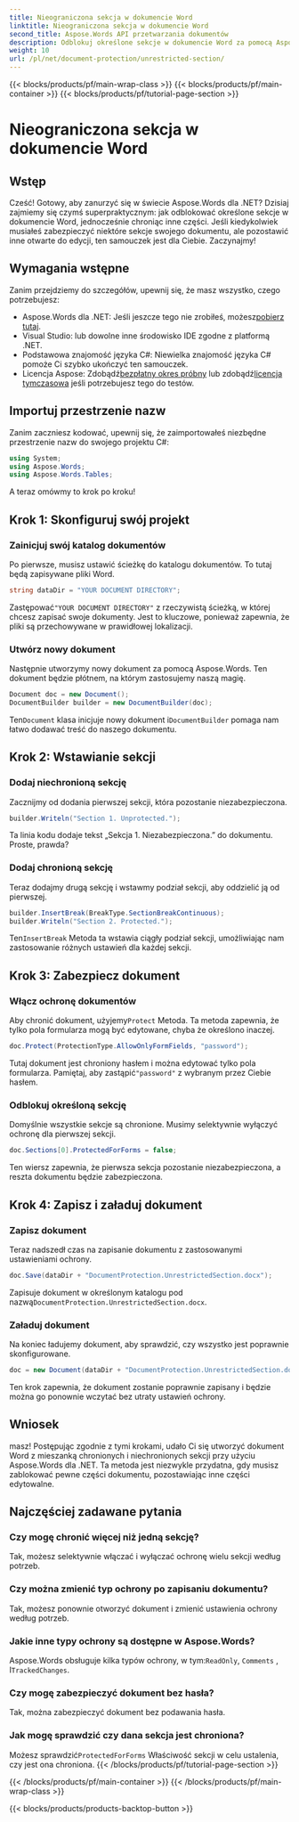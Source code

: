 ```yaml
---
title: Nieograniczona sekcja w dokumencie Word
linktitle: Nieograniczona sekcja w dokumencie Word
second_title: Aspose.Words API przetwarzania dokumentów
description: Odblokuj określone sekcje w dokumencie Word za pomocą Aspose.Words dla .NET z tym przewodnikiem krok po kroku. Idealne do ochrony poufnych treści.
weight: 10
url: /pl/net/document-protection/unrestricted-section/
---
```


{{< blocks/products/pf/main-wrap-class >}}
{{< blocks/products/pf/main-container >}}
{{< blocks/products/pf/tutorial-page-section >}}

# Nieograniczona sekcja w dokumencie Word

## Wstęp

Cześć! Gotowy, aby zanurzyć się w świecie Aspose.Words dla .NET? Dzisiaj zajmiemy się czymś superpraktycznym: jak odblokować określone sekcje w dokumencie Word, jednocześnie chroniąc inne części. Jeśli kiedykolwiek musiałeś zabezpieczyć niektóre sekcje swojego dokumentu, ale pozostawić inne otwarte do edycji, ten samouczek jest dla Ciebie. Zaczynajmy!

## Wymagania wstępne

Zanim przejdziemy do szczegółów, upewnij się, że masz wszystko, czego potrzebujesz:

-  Aspose.Words dla .NET: Jeśli jeszcze tego nie zrobiłeś, możesz[pobierz tutaj](https://releases.aspose.com/words/net/).
- Visual Studio: lub dowolne inne środowisko IDE zgodne z platformą .NET.
- Podstawowa znajomość języka C#: Niewielka znajomość języka C# pomoże Ci szybko ukończyć ten samouczek.
-  Licencja Aspose: Zdobądź[bezpłatny okres próbny](https://releases.aspose.com/) lub zdobądź[licencja tymczasowa](https://purchase.aspose.com/temporary-license/) jeśli potrzebujesz tego do testów.

## Importuj przestrzenie nazw

Zanim zaczniesz kodować, upewnij się, że zaimportowałeś niezbędne przestrzenie nazw do swojego projektu C#:

```csharp
using System;
using Aspose.Words;
using Aspose.Words.Tables;
```

A teraz omówmy to krok po kroku!

## Krok 1: Skonfiguruj swój projekt

### Zainicjuj swój katalog dokumentów

Po pierwsze, musisz ustawić ścieżkę do katalogu dokumentów. To tutaj będą zapisywane pliki Word.

```csharp
string dataDir = "YOUR DOCUMENT DIRECTORY";
```

 Zastępować`"YOUR DOCUMENT DIRECTORY"` z rzeczywistą ścieżką, w której chcesz zapisać swoje dokumenty. Jest to kluczowe, ponieważ zapewnia, że pliki są przechowywane w prawidłowej lokalizacji.

### Utwórz nowy dokument

Następnie utworzymy nowy dokument za pomocą Aspose.Words. Ten dokument będzie płótnem, na którym zastosujemy naszą magię.

```csharp
Document doc = new Document();
DocumentBuilder builder = new DocumentBuilder(doc);
```

 Ten`Document` klasa inicjuje nowy dokument i`DocumentBuilder` pomaga nam łatwo dodawać treść do naszego dokumentu.

## Krok 2: Wstawianie sekcji

### Dodaj niechronioną sekcję

Zacznijmy od dodania pierwszej sekcji, która pozostanie niezabezpieczona.

```csharp
builder.Writeln("Section 1. Unprotected.");
```

Ta linia kodu dodaje tekst „Sekcja 1. Niezabezpieczona.” do dokumentu. Proste, prawda?

### Dodaj chronioną sekcję

Teraz dodajmy drugą sekcję i wstawmy podział sekcji, aby oddzielić ją od pierwszej.

```csharp
builder.InsertBreak(BreakType.SectionBreakContinuous);
builder.Writeln("Section 2. Protected.");
```

 Ten`InsertBreak` Metoda ta wstawia ciągły podział sekcji, umożliwiając nam zastosowanie różnych ustawień dla każdej sekcji.

## Krok 3: Zabezpiecz dokument

### Włącz ochronę dokumentów

 Aby chronić dokument, użyjemy`Protect` Metoda. Ta metoda zapewnia, że tylko pola formularza mogą być edytowane, chyba że określono inaczej.

```csharp
doc.Protect(ProtectionType.AllowOnlyFormFields, "password");
```

 Tutaj dokument jest chroniony hasłem i można edytować tylko pola formularza. Pamiętaj, aby zastąpić`"password"` z wybranym przez Ciebie hasłem.

### Odblokuj określoną sekcję

Domyślnie wszystkie sekcje są chronione. Musimy selektywnie wyłączyć ochronę dla pierwszej sekcji.

```csharp
doc.Sections[0].ProtectedForForms = false;
```

Ten wiersz zapewnia, że pierwsza sekcja pozostanie niezabezpieczona, a reszta dokumentu będzie zabezpieczona.

## Krok 4: Zapisz i załaduj dokument

### Zapisz dokument

Teraz nadszedł czas na zapisanie dokumentu z zastosowanymi ustawieniami ochrony.

```csharp
doc.Save(dataDir + "DocumentProtection.UnrestrictedSection.docx");
```

 Zapisuje dokument w określonym katalogu pod nazwą`DocumentProtection.UnrestrictedSection.docx`.

### Załaduj dokument

Na koniec ładujemy dokument, aby sprawdzić, czy wszystko jest poprawnie skonfigurowane.

```csharp
doc = new Document(dataDir + "DocumentProtection.UnrestrictedSection.docx");
```

Ten krok zapewnia, że dokument zostanie poprawnie zapisany i będzie można go ponownie wczytać bez utraty ustawień ochrony.

## Wniosek

masz! Postępując zgodnie z tymi krokami, udało Ci się utworzyć dokument Word z mieszanką chronionych i niechronionych sekcji przy użyciu Aspose.Words dla .NET. Ta metoda jest niezwykle przydatna, gdy musisz zablokować pewne części dokumentu, pozostawiając inne części edytowalne.

## Najczęściej zadawane pytania

### Czy mogę chronić więcej niż jedną sekcję?
Tak, możesz selektywnie włączać i wyłączać ochronę wielu sekcji według potrzeb.

### Czy można zmienić typ ochrony po zapisaniu dokumentu?
Tak, możesz ponownie otworzyć dokument i zmienić ustawienia ochrony według potrzeb.

### Jakie inne typy ochrony są dostępne w Aspose.Words?
 Aspose.Words obsługuje kilka typów ochrony, w tym:`ReadOnly`, `Comments` , I`TrackedChanges`.

### Czy mogę zabezpieczyć dokument bez hasła?
Tak, można zabezpieczyć dokument bez podawania hasła.

### Jak mogę sprawdzić czy dana sekcja jest chroniona?
 Możesz sprawdzić`ProtectedForForms` Właściwość sekcji w celu ustalenia, czy jest ona chroniona.
{{< /blocks/products/pf/tutorial-page-section >}}

{{< /blocks/products/pf/main-container >}}
{{< /blocks/products/pf/main-wrap-class >}}

{{< blocks/products/products-backtop-button >}}
